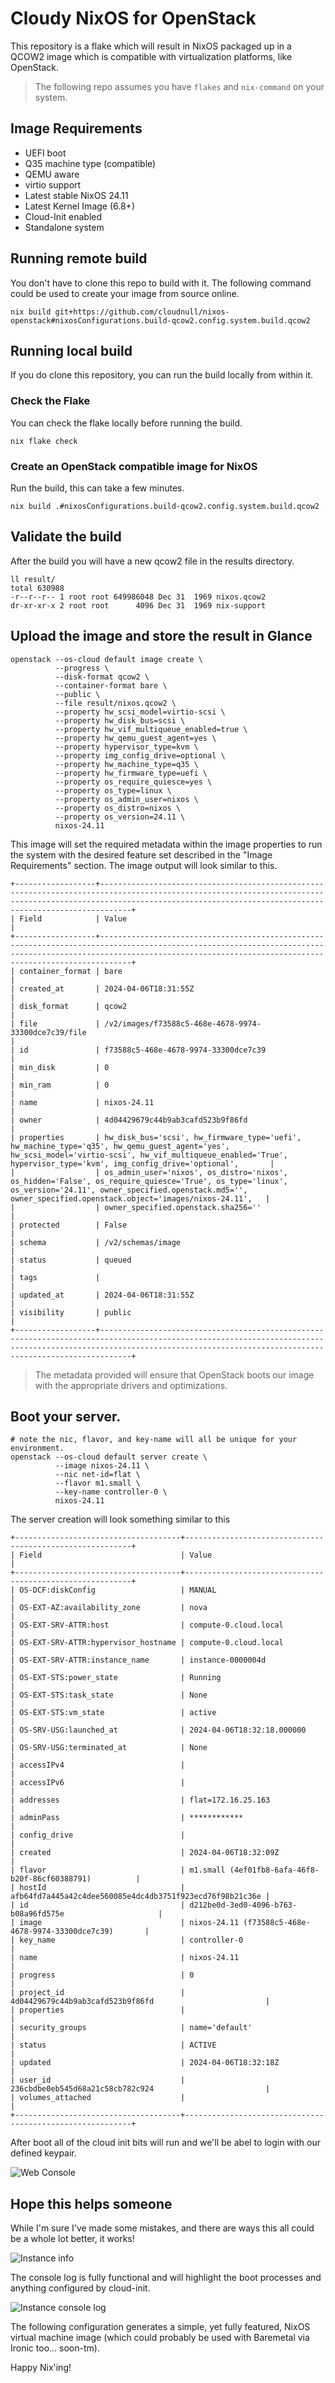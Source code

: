 # Cloudy NixOS for OpenStack

This repository is a flake which will result in NixOS packaged up in a QCOW2 image which is compatible with virtualization platforms, like OpenStack.

> The following repo assumes you have `flakes` and `nix-command` on your system.

## Image Requirements

* UEFI boot
* Q35 machine type (compatible)
* QEMU aware
* virtio support
* Latest stable NixOS 24.11
* Latest Kernel Image (6.8+)
* Cloud-Init enabled
* Standalone system

## Running remote build

You don't have to clone this repo to build with it. The following command could be used to create your image from source online.

``` shell
nix build git+https://github.com/cloudnull/nixos-openstack#nixosConfigurations.build-qcow2.config.system.build.qcow2
```

## Running local build

If you do clone this repository, you can run the build locally from within it.

### Check the Flake

You can check the flake locally before running the build.

``` shell
nix flake check
```

### Create an OpenStack compatible image for NixOS

Run the build, this can take a few minutes.

``` shell
nix build .#nixosConfigurations.build-qcow2.config.system.build.qcow2
```

## Validate the build

After the build you will have a new qcow2 file in the results directory.

``` shell
ll result/
total 630988
-r--r--r-- 1 root root 649986048 Dec 31  1969 nixos.qcow2
dr-xr-xr-x 2 root root      4096 Dec 31  1969 nix-support
```

## Upload the image and store the result in Glance

``` shell
openstack --os-cloud default image create \
          --progress \
          --disk-format qcow2 \
          --container-format bare \
          --public \
          --file result/nixos.qcow2 \
          --property hw_scsi_model=virtio-scsi \
          --property hw_disk_bus=scsi \
          --property hw_vif_multiqueue_enabled=true \
          --property hw_qemu_guest_agent=yes \
          --property hypervisor_type=kvm \
          --property img_config_drive=optional \
          --property hw_machine_type=q35 \
          --property hw_firmware_type=uefi \
          --property os_require_quiesce=yes \
          --property os_type=linux \
          --property os_admin_user=nixos \
          --property os_distro=nixos \
          --property os_version=24.11 \
          nixos-24.11
```

This image will set the required metadata within the image properties to run the system with the desired feature set described in the "Image Requirements" section. The image output will look similar to this.

``` shell
+------------------+-------------------------------------------------------------------------------------------------------------------------------------------------------------------------------------------------------------------------+
| Field            | Value                                                                                                                                                                                                                   |
+------------------+-------------------------------------------------------------------------------------------------------------------------------------------------------------------------------------------------------------------------+
| container_format | bare                                                                                                                                                                                                                    |
| created_at       | 2024-04-06T18:31:55Z                                                                                                                                                                                                    |
| disk_format      | qcow2                                                                                                                                                                                                                   |
| file             | /v2/images/f73588c5-468e-4678-9974-33300dce7c39/file                                                                                                                                                                    |
| id               | f73588c5-468e-4678-9974-33300dce7c39                                                                                                                                                                                    |
| min_disk         | 0                                                                                                                                                                                                                       |
| min_ram          | 0                                                                                                                                                                                                                       |
| name             | nixos-24.11                                                                                                                                                                                                             |
| owner            | 4d04429679c44b9ab3cafd523b9f86fd                                                                                                                                                                                        |
| properties       | hw_disk_bus='scsi', hw_firmware_type='uefi', hw_machine_type='q35', hw_qemu_guest_agent='yes', hw_scsi_model='virtio-scsi', hw_vif_multiqueue_enabled='True', hypervisor_type='kvm', img_config_drive='optional',       |
|                  | os_admin_user='nixos', os_distro='nixos', os_hidden='False', os_require_quiesce='True', os_type='linux', os_version='24.11', owner_specified.openstack.md5='', owner_specified.openstack.object='images/nixos-24.11',   |
|                  | owner_specified.openstack.sha256=''                                                                                                                                                                                     |
| protected        | False                                                                                                                                                                                                                   |
| schema           | /v2/schemas/image                                                                                                                                                                                                       |
| status           | queued                                                                                                                                                                                                                  |
| tags             |                                                                                                                                                                                                                         |
| updated_at       | 2024-04-06T18:31:55Z                                                                                                                                                                                                    |
| visibility       | public                                                                                                                                                                                                                  |
+------------------+-------------------------------------------------------------------------------------------------------------------------------------------------------------------------------------------------------------------------+
```

> The metadata provided will ensure that OpenStack boots our image with the appropriate drivers and optimizations.

## Boot your server.

``` shell
# note the nic, flavor, and key-name will all be unique for your environment.
openstack --os-cloud default server create \
          --image nixos-24.11 \
          --nic net-id=flat \
          --flavor m1.small \
          --key-name controller-0 \
          nixos-24.11
```

The server creation will look something similar to this

``` shell
+-------------------------------------+----------------------------------------------------------+
| Field                               | Value                                                    |
+-------------------------------------+----------------------------------------------------------+
| OS-DCF:diskConfig                   | MANUAL                                                   |
| OS-EXT-AZ:availability_zone         | nova                                                     |
| OS-EXT-SRV-ATTR:host                | compute-0.cloud.local                                    |
| OS-EXT-SRV-ATTR:hypervisor_hostname | compute-0.cloud.local                                    |
| OS-EXT-SRV-ATTR:instance_name       | instance-0000004d                                        |
| OS-EXT-STS:power_state              | Running                                                  |
| OS-EXT-STS:task_state               | None                                                     |
| OS-EXT-STS:vm_state                 | active                                                   |
| OS-SRV-USG:launched_at              | 2024-04-06T18:32:18.000000                               |
| OS-SRV-USG:terminated_at            | None                                                     |
| accessIPv4                          |                                                          |
| accessIPv6                          |                                                          |
| addresses                           | flat=172.16.25.163                                       |
| adminPass                           | ************                                             |
| config_drive                        |                                                          |
| created                             | 2024-04-06T18:32:09Z                                     |
| flavor                              | m1.small (4ef01fb8-6afa-46f8-b20f-86cf60388791)          |
| hostId                              | afb64fd7a445a42c4dee560085e4dc4db3751f923ecd76f98b21c36e |
| id                                  | d212be0d-3ed0-4096-b763-b08a96fd575e                     |
| image                               | nixos-24.11 (f73588c5-468e-4678-9974-33300dce7c39)       |
| key_name                            | controller-0                                             |
| name                                | nixos-24.11                                              |
| progress                            | 0                                                        |
| project_id                          | 4d04429679c44b9ab3cafd523b9f86fd                         |
| properties                          |                                                          |
| security_groups                     | name='default'                                           |
| status                              | ACTIVE                                                   |
| updated                             | 2024-04-06T18:32:18Z                                     |
| user_id                             | 236cbdbe0eb545d68a21c58cb782c924                         |
| volumes_attached                    |                                                          |
+-------------------------------------+----------------------------------------------------------+
```

After boot all of the cloud init bits will run and we'll be abel to login with our defined keypair.

![Web Console](assets/console.png)

## Hope this helps someone

While I'm sure I've made some mistakes, and there are ways this all could be a whole lot better, it works!

![Instance info](assets/instance.png)

The console log is fully functional and will highlight the boot processes and anything configured by cloud-init.

![Instance console log](assets/console-log.png)

The following configuration generates a simple, yet fully featured, NixOS virtual machine image (which could
probably be used with Baremetal via Ironic too... soon-tm).

Happy Nix'ing!
